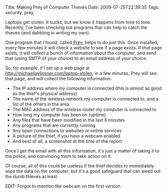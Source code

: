 Title: Making Prey of Computer Thieves
Date: 2009-07-25T22:39:35
Tags: security, prey


Laptops get stolen. It sucks, but we know it happens from time to time. Recently, I've been checking out programs that can help to catch the thieves (and dabbling in writing my own).

One program that I found, called <a href="http://preyproject.com" target="_blank">Prey</a>, helps to do just this. Once installed, every few minutes it will check a website to see if a page exists. If that page exists, it will collect a bunch of information about the computer, and send that (using SMTP of your choice) to an email address of your choice.

So, for example, if I set up a web page at http://michaeljaylissner.com/laptop-stolen, in a few minutes, Prey will see that page, and will collect the following information:<ul><li>The IP address where my computer is connected (this is almost as good as the thief's physical address)</li><li>The name of the wireless network my computer is connected to, and a list of the others in the area</li><li>The MAC address of the wireless router my computer is connected to</li><li>How long my computer has been on (uptime)</li><li>Any files that have been modified in the last X minutes</li><li>Any programs that are currently running</li><li>Any open connections to websites or online services</li><li>A picture of the thief, if you have a webcam enabled</li><li>And best of all, a screenshot at the time of the report</li></ul>

Once I get the email with all this information, it's just a matter of taking it to the police, and convincing them to take action on it. 

Of course, all of this could be useless if the thief decides to immediately wipe the data on the computer, but it's a good safeguard that can weed out the dumb thieves at least.

EDIT: Forgot to mention the webcam on the first version.